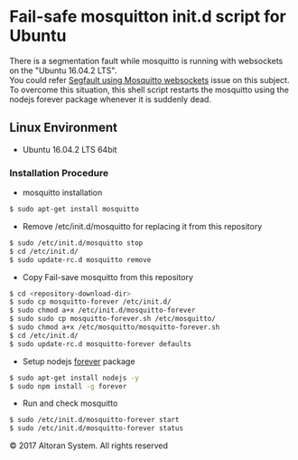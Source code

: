 Fail-safe mosquitton init.d script for Ubuntu
====================================

There is a segmentation fault while mosquitto is running with websockets
on the "Ubuntu 16.04.2 LTS".  
You could refer [Segfault using Mosquitto websockets] issue on this subject.  
To overcome this situation, this shell script restarts the mosquitto
using the nodejs forever package whenever it is suddenly dead.
## Linux Environment
* Ubuntu 16.04.2 LTS 64bit

### Installation Procedure
* mosquitto installation
```sh
$ sudo apt-get install mosquitto
```
* Remove /etc/init.d/mosquitto for replacing it from this repository
```sh
$ sudo /etc/init.d/mosquitto stop
$ cd /etc/init.d/
$ sudo update-rc.d mosquitto remove
```
* Copy Fail-save mosquitto from this repository
```sh
$ cd <repository-download-dir>
$ sudo cp mosquitto-forever /etc/init.d/
$ sudo chmod a+x /etc/init.d/mosquitto-forever
$ sudo sudo cp mosquitto-forever.sh /etc/mosquitto/
$ sudo chmod a+x /etc/mosquitto/mosquitto-forever.sh
$ cd /etc/init.d/
$ sudo update-rc.d mosquitto-forever defaults
```
* Setup nodejs [forever] package
```sh
$ sudo apt-get install nodejs -y
$ sudo npm install -g forever
```
* Run and check mosquitto
```sh
$ sudo /etc/init.d/mosquitto-forever start
$ sudo /etc/init.d/mosquitto-forever status
```

© 2017 Altoran System. All rights reserved

[forever]: https://www.npmjs.com/package/forever
[Segfault using Mosquitto websockets]: https://github.com/eclipse/mosquitto/issues/303
